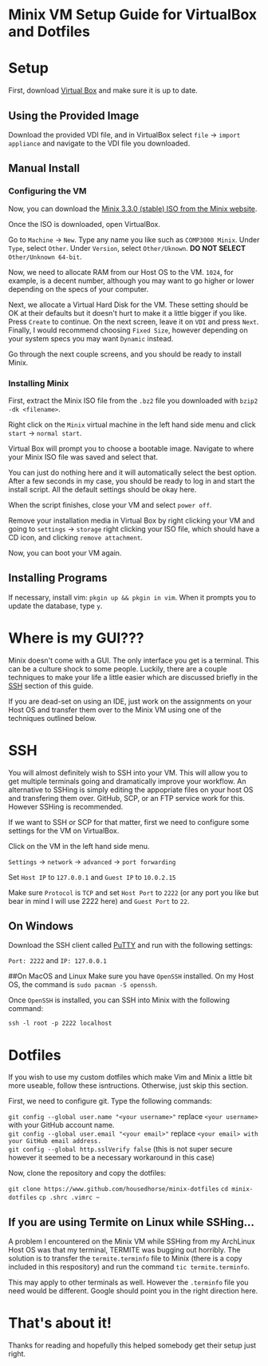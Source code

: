 # Minix VM Setup Guide for VirtualBox and Dotfiles

# Setup
First, download [Virtual Box](https://www.virtualbox.org/) and make sure it is up to date.

## Using the Provided Image
Download the provided VDI file, and in VirtualBox select `file` -> `import appliance` and navigate to the VDI file you downloaded.

## Manual Install
### Configuring the VM
Now, you can download the [Minix 3.3.0 (stable) ISO from the Minix website](https://wiki.minix3.org/doku.php?id=www:download:start).

Once the ISO is downloaded, open VirtualBox.

Go to `Machine` -> `New`. Type any name you like such as `COMP3000 Minix`. Under `Type`, select `Other`. Under `Version`, select
`Other/Uknown`. **DO NOT SELECT** `Other/Unknown 64-bit`.

Now, we need to allocate RAM from our Host OS to the VM. `1024`, for example, is a decent number, although you may want to go
higher or lower depending on the specs of your computer.

Next, we allocate a Virtual Hard Disk for the VM. These setting should be OK at their defaults but it doesn't hurt to make
it a little bigger if you like. Press `Create` to continue. On the next screen, leave it on `VDI` and press `Next`. Finally, I
would recommend choosing `Fixed Size`, however depending on your system specs you may want `Dynamic` instead.

Go through the next couple screens, and you should be ready to install Minix.

### Installing Minix

First, extract the Minix ISO file from the `.bz2` file you downloaded with `bzip2 -dk <filename>`.

Right click on the `Minix` virtual machine in the left hand side menu and click `start` -> `normal start`.

Virtual Box will prompt you to choose a bootable image. Navigate to where your Minix ISO file was saved and select that.

You can just do nothing here and it will automatically select the best option. After a few seconds in my case, you should
be ready to log in and start the install script. All the default settings should be okay here.

When the script finishes, close your VM and select `power off`.

Remove your installation media in Virtual Box by right clicking your VM and going to `settings` -> `storage` right clicking your ISO
file, which should have a CD icon, and clicking `remove attachment`.

Now, you can boot your VM again.

## Installing Programs

If necessary, install vim: `pkgin up && pkgin in vim`. When it prompts you to update the database, type `y`.

# Where is my GUI???
Minix doesn't come with a GUI. The only interface you get is a terminal. This can be a culture shock to some people.
Luckily, there are a couple techniques to make your life a little easier which are discussed briefly in the [SSH](#SSH) section
of this guide.

If you are dead-set on using an IDE, just work on the assignments on your Host OS and transfer them over to the Minix VM
using one of the techniques outlined below.

# SSH
You will almost definitely wish to SSH into your VM. This will allow you to get multiple terminals going and dramatically improve
your workflow. An alternative to SSHing is simply editing the appopriate files on your host OS and transfering them over. GitHub, SCP,
or an FTP service work for this. However SSHing is recommended.

If we want to SSH or SCP for that matter, first we need to configure some settings for the VM on VirtualBox.

Click on the VM in the left hand side menu.

`Settings` -> `network` -> `advanced` -> `port forwarding`

Set `Host IP` to `127.0.0.1` and `Guest IP` to `10.0.2.15`

Make sure `Protocol` is `TCP` and set `Host Port` to `2222` (or any port you like but bear in mind I will use 2222 here)
and `Guest Port` to `22`.

## On Windows
Download the SSH client called [PuTTY](https://www.putty.org/) and run with the following settings:

`Port: 2222` and `IP: 127.0.0.1`

##On MacOS and Linux
Make sure you have `OpenSSH` installed. On my Host OS, the command is `sudo pacman -S openssh`.

Once `OpenSSH` is installed, you can SSH into Minix with the following command:

`ssh -l root -p 2222 localhost`

# Dotfiles
If you wish to use my custom dotfiles which make Vim and Minix a little bit more useable, follow these isntructions.
Otherwise, just skip this section.

First, we need to configure git. Type the following commands:

`git config --global user.name "<your username>"` replace `<your username>` with your GitHub account name.\
`git config --global user.email "<your email>"` replace `<your email> with your GitHub email address.`\
`git config --global http.sslVerify false` (this is not super secure however it seemed to be a necessary workaround in this case)

Now, clone the repository and copy the dotfiles:

`git clone https://www.github.com/housedhorse/minix-dotfiles`
`cd minix-dotfiles`
`cp .shrc .vimrc ~`

## If you are using Termite on Linux while SSHing...
A problem I encountered on the Minix VM while SSHing from my ArchLinux Host OS was that my terminal,
TERMITE was bugging out horribly. The solution is to transfer the `termite.terminfo` file to Minix
(there is a copy included in this respository) and run the command `tic termite.terminfo`.

This may apply to other terminals as well. However the `.terminfo` file you need would be different.
Google should point you in the right direction here.

# That's about it!

Thanks for reading and hopefully this helped somebody get their setup just right.
